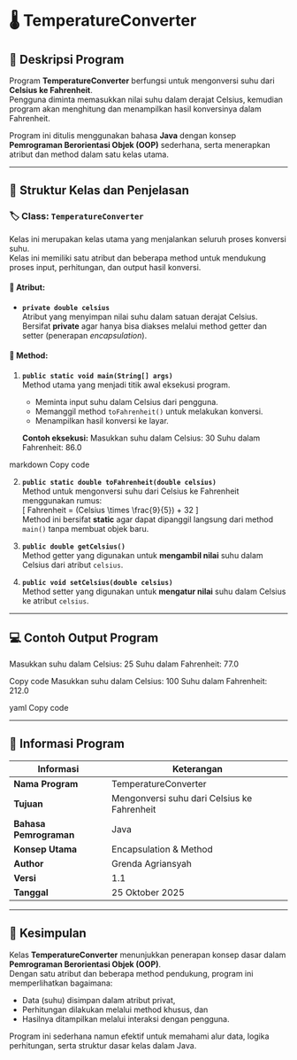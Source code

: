 # 🌡️ TemperatureConverter

## 📖 Deskripsi Program
Program **TemperatureConverter** berfungsi untuk mengonversi suhu dari **Celsius ke Fahrenheit**.  
Pengguna diminta memasukkan nilai suhu dalam derajat Celsius, kemudian program akan menghitung dan menampilkan hasil konversinya dalam Fahrenheit.

Program ini ditulis menggunakan bahasa **Java** dengan konsep **Pemrograman Berorientasi Objek (OOP)** sederhana, serta menerapkan atribut dan method dalam satu kelas utama.

---

## 🧩 Struktur Kelas dan Penjelasan

### 🏷️ Class: `TemperatureConverter`
Kelas ini merupakan kelas utama yang menjalankan seluruh proses konversi suhu.  
Kelas ini memiliki satu atribut dan beberapa method untuk mendukung proses input, perhitungan, dan output hasil konversi.

#### 🔹 Atribut:
- **`private double celsius`**  
  Atribut yang menyimpan nilai suhu dalam satuan derajat Celsius.  
  Bersifat **private** agar hanya bisa diakses melalui method getter dan setter (penerapan *encapsulation*).

#### 🔹 Method:
1. **`public static void main(String[] args)`**  
   Method utama yang menjadi titik awal eksekusi program.
    - Meminta input suhu dalam Celsius dari pengguna.
    - Memanggil method `toFahrenheit()` untuk melakukan konversi.
    - Menampilkan hasil konversi ke layar.

   **Contoh eksekusi:**
   Masukkan suhu dalam Celsius: 30
   Suhu dalam Fahrenheit: 86.0

markdown
Copy code

2. **`public static double toFahrenheit(double celsius)`**  
   Method untuk mengonversi suhu dari Celsius ke Fahrenheit menggunakan rumus:  
   \[
   Fahrenheit = (Celsius \times \frac{9}{5}) + 32
   \]  
   Method ini bersifat **static** agar dapat dipanggil langsung dari method `main()` tanpa membuat objek baru.

3. **`public double getCelsius()`**  
   Method getter yang digunakan untuk **mengambil nilai** suhu dalam Celsius dari atribut `celsius`.

4. **`public void setCelsius(double celsius)`**  
   Method setter yang digunakan untuk **mengatur nilai** suhu dalam Celsius ke atribut `celsius`.

---

## 💻 Contoh Output Program
Masukkan suhu dalam Celsius: 25
Suhu dalam Fahrenheit: 77.0

Copy code
Masukkan suhu dalam Celsius: 100
Suhu dalam Fahrenheit: 212.0

yaml
Copy code

---

## 📘 Informasi Program
| Informasi | Keterangan |
|------------|------------|
| **Nama Program** | TemperatureConverter |
| **Tujuan** | Mengonversi suhu dari Celsius ke Fahrenheit |
| **Bahasa Pemrograman** | Java |
| **Konsep Utama** | Encapsulation & Method |
| **Author** | Grenda Agriansyah |
| **Versi** | 1.1 |
| **Tanggal** | 25 Oktober 2025 |

---

## 📖 Kesimpulan
Kelas **TemperatureConverter** menunjukkan penerapan konsep dasar dalam **Pemrograman Berorientasi Objek (OOP)**.  
Dengan satu atribut dan beberapa method pendukung, program ini memperlihatkan bagaimana:
- Data (suhu) disimpan dalam atribut privat,
- Perhitungan dilakukan melalui method khusus, dan
- Hasilnya ditampilkan melalui interaksi dengan pengguna.

Program ini sederhana namun efektif untuk memahami alur data, logika perhitungan, serta struktur dasar kelas dalam Java.